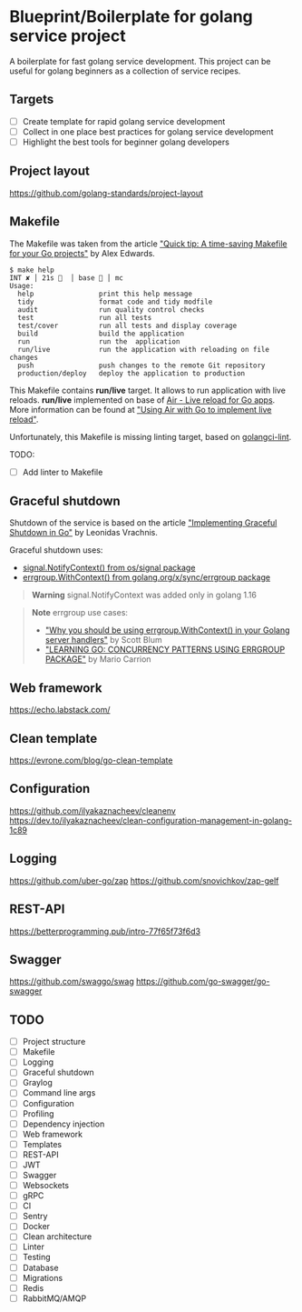 # Blueprint/Boilerplate for golang service project

A boilerplate for fast golang service development. 
This project can be useful for golang beginners as a collection of service recipes.

## Targets
- [ ] Create template for rapid golang service development
- [ ] Collect in one place best practices for golang service development
- [ ] Highlight the best tools for beginner golang developers

## Project layout
https://github.com/golang-standards/project-layout

## Makefile
The Makefile was taken from the article 
["Quick tip: A time-saving Makefile for your Go projects"](https://www.alexedwards.net/blog/a-time-saving-makefile-for-your-go-projects)
by Alex Edwards.

```shell
$ make help                                                                                                                          INT ✘ │ 21s   │ base 🐍 │ mc 
Usage:
  help                print this help message
  tidy                format code and tidy modfile
  audit               run quality control checks
  test                run all tests
  test/cover          run all tests and display coverage
  build               build the application
  run                 run the  application
  run/live            run the application with reloading on file changes
  push                push changes to the remote Git repository
  production/deploy   deploy the application to production
```
This Makefile contains **run/live** target. It allows to run application with live reloads.
**run/live** implemented on base of 
[Air - Live reload for Go apps](https://github.com/cosmtrek/air). More information can be found at 
["Using Air with Go to implement live reload"](https://blog.logrocket.com/using-air-go-implement-live-reload/).

Unfortunately, this Makefile is missing linting target, based on 
[golangci-lint](https://github.com/golangci/golangci-lint).

TODO:
- [ ] Add linter to Makefile 

## Graceful shutdown
Shutdown of the service is based on the article 
["Implementing Graceful Shutdown in Go"](https://www.rudderstack.com/blog/implementing-graceful-shutdown-in-go/) 
by Leonidas Vrachnis.

Graceful shutdown uses:
* [signal.NotifyContext() from os/signal package](https://pkg.go.dev/os/signal#NotifyContext) 
* [errgroup.WithContext() from golang.org/x/sync/errgroup package](https://pkg.go.dev/golang.org/x/sync/errgroup#WithContext)

> **Warning**
> signal.NotifyContext was added only in golang 1.16

> **Note**
> errgroup use cases:
> * ["Why you should be using errgroup.WithContext() in your Golang server handlers"](https://www.fullstory.com/blog/why-errgroup-withcontext-in-golang-server-handlers/)
> by Scott Blum
> * ["LEARNING GO: CONCURRENCY PATTERNS USING ERRGROUP PACKAGE"](https://mariocarrion.com/2021/09/03/learning-golang-concurrency-patterns-errgroup-package.html)
> by Mario Carrion

## Web framework
https://echo.labstack.com/

## Clean template
https://evrone.com/blog/go-clean-template

## Configuration
https://github.com/ilyakaznacheev/cleanenv
https://dev.to/ilyakaznacheev/clean-configuration-management-in-golang-1c89

## Logging
https://github.com/uber-go/zap
https://github.com/snovichkov/zap-gelf

## REST-API
https://betterprogramming.pub/intro-77f65f73f6d3

## Swagger
https://github.com/swaggo/swag
https://github.com/go-swagger/go-swagger

## TODO
- [ ] Project structure
- [ ] Makefile
- [ ] Logging
- [ ] Graceful shutdown
- [ ] Graylog
- [ ] Command line args
- [ ] Configuration
- [ ] Profiling
- [ ] Dependency injection
- [ ] Web framework
- [ ] Templates
- [ ] REST-API
- [ ] JWT
- [ ] Swagger
- [ ] Websockets
- [ ] gRPC
- [ ] CI
- [ ] Sentry
- [ ] Docker
- [ ] Clean architecture
- [ ] Linter
- [ ] Testing
- [ ] Database
- [ ] Migrations
- [ ] Redis
- [ ] RabbitMQ/AMQP
